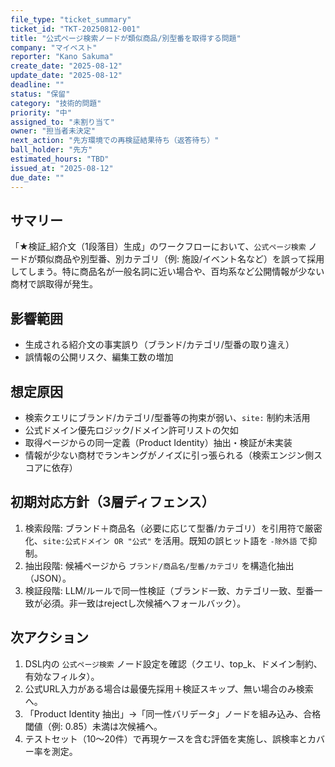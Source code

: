 ```yaml
---
file_type: "ticket_summary"
ticket_id: "TKT-20250812-001"
title: "公式ページ検索ノードが類似商品/別型番を取得する問題"
company: "マイベスト"
reporter: "Kano Sakuma"
create_date: "2025-08-12"
update_date: "2025-08-12"
deadline: ""
status: "保留"
category: "技術的問題"
priority: "中"
assigned_to: "未割り当て"
owner: "担当者未決定"
next_action: "先方環境での再検証結果待ち（返答待ち）"
ball_holder: "先方"
estimated_hours: "TBD"
issued_at: "2025-08-12"
due_date: ""
---
```


## サマリー
「★検証_紹介文（1段落目）生成」のワークフローにおいて、`公式ページ検索` ノードが類似商品や別型番、別カテゴリ（例: 施設/イベント名など）を誤って採用してしまう。特に商品名が一般名詞に近い場合や、百均系など公開情報が少ない商材で誤取得が発生。

## 影響範囲
- 生成される紹介文の事実誤り（ブランド/カテゴリ/型番の取り違え）
- 誤情報の公開リスク、編集工数の増加

## 想定原因
- 検索クエリにブランド/カテゴリ/型番等の拘束が弱い、`site:` 制約未活用
- 公式ドメイン優先ロジック/ドメイン許可リストの欠如
- 取得ページからの同一定義（Product Identity）抽出・検証が未実装
- 情報が少ない商材でランキングがノイズに引っ張られる（検索エンジン側スコアに依存）

## 初期対応方針（3層ディフェンス）
1) 検索段階: ブランド＋商品名（必要に応じて型番/カテゴリ）を引用符で厳密化、`site:公式ドメイン OR "公式"` を活用。既知の誤ヒット語を `-除外語` で抑制。
2) 抽出段階: 候補ページから `ブランド/商品名/型番/カテゴリ` を構造化抽出（JSON）。
3) 検証段階: LLM/ルールで同一性検証（ブランド一致、カテゴリ一致、型番一致が必須。非一致はrejectし次候補へフォールバック）。

## 次アクション
1. DSL内の `公式ページ検索` ノード設定を確認（クエリ、top_k、ドメイン制約、有効なフィルタ）。
2. 公式URL入力がある場合は最優先採用＋検証スキップ、無い場合のみ検索へ。
3. 「Product Identity 抽出」→「同一性バリデータ」ノードを組み込み、合格閾値（例: 0.85）未満は次候補へ。
4. テストセット（10〜20件）で再現ケースを含む評価を実施し、誤検率とカバー率を測定。


